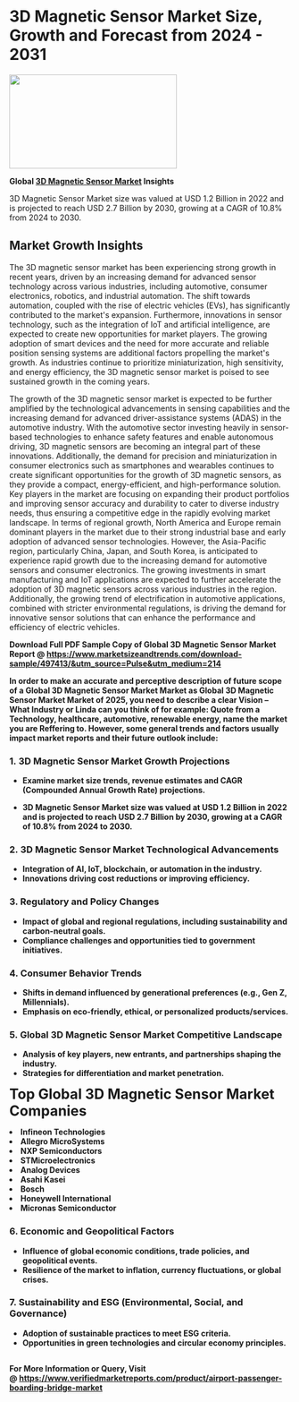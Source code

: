 <H1>3D Magnetic Sensor Market Size, Growth and Forecast from 2024 - 2031</H1><img class="aligncenter size-medium wp-image-584254" src="https://thirdeyenews.in/wp-content/uploads/2024/09/Global-Market-Research-300x168.jpeg" alt="" width="300" height="168" /><p><strong>Global&nbsp;<a href="https://www.marketsizeandtrends.com/download-sample/497413/&amp;utm_source=Pulse&amp;utm_medium=214">3D Magnetic Sensor Market</a> Insights</strong></p><p>3D Magnetic Sensor Market size was valued at USD 1.2 Billion in 2022 and is projected to reach USD 2.7 Billion by 2030, growing at a CAGR of 10.8% from 2024 to 2030.</p><p><h2>Market Growth Insights</h2> <p>The 3D magnetic sensor market has been experiencing strong growth in recent years, driven by an increasing demand for advanced sensor technology across various industries, including automotive, consumer electronics, robotics, and industrial automation. The shift towards automation, coupled with the rise of electric vehicles (EVs), has significantly contributed to the market's expansion. Furthermore, innovations in sensor technology, such as the integration of IoT and artificial intelligence, are expected to create new opportunities for market players. The growing adoption of smart devices and the need for more accurate and reliable position sensing systems are additional factors propelling the market's growth. As industries continue to prioritize miniaturization, high sensitivity, and energy efficiency, the 3D magnetic sensor market is poised to see sustained growth in the coming years.</p> <p><strong></strong></p> <p>The growth of the 3D magnetic sensor market is expected to be further amplified by the technological advancements in sensing capabilities and the increasing demand for advanced driver-assistance systems (ADAS) in the automotive industry. With the automotive sector investing heavily in sensor-based technologies to enhance safety features and enable autonomous driving, 3D magnetic sensors are becoming an integral part of these innovations. Additionally, the demand for precision and miniaturization in consumer electronics such as smartphones and wearables continues to create significant opportunities for the growth of 3D magnetic sensors, as they provide a compact, energy-efficient, and high-performance solution. Key players in the market are focusing on expanding their product portfolios and improving sensor accuracy and durability to cater to diverse industry needs, thus ensuring a competitive edge in the rapidly evolving market landscape. In terms of regional growth, North America and Europe remain dominant players in the market due to their strong industrial base and early adoption of advanced sensor technologies. However, the Asia-Pacific region, particularly China, Japan, and South Korea, is anticipated to experience rapid growth due to the increasing demand for automotive sensors and consumer electronics. The growing investments in smart manufacturing and IoT applications are expected to further accelerate the adoption of 3D magnetic sensors across various industries in the region. Additionally, the growing trend of electrification in automotive applications, combined with stricter environmental regulations, is driving the demand for innovative sensor solutions that can enhance the performance and efficiency of electric vehicles. <p><strong></p><p><span class=""><strong>Download Full PDF Sample Copy of Global 3D Magnetic Sensor Market Report</strong> @ <a href="https://www.marketsizeandtrends.com/download-sample/497413/&amp;utm_source=Pulse&amp;utm_medium=214" target="_blank">https://www.marketsizeandtrends.com/download-sample/497413/&amp;utm_source=Pulse&amp;utm_medium=214</a></span></p><p>In order to make an accurate and perceptive description of future scope of a Global&nbsp;3D Magnetic Sensor Market Market as Global&nbsp;3D Magnetic Sensor Market Market of 2025, you need to describe a clear Vision &ndash; What Industry or Linda can you think of for example: Quote from a Technology, healthcare, automotive, renewable energy, name the market you are Reffering to. However, some general trends and factors usually impact market reports and their future outlook include:</p><h3>1.&nbsp;<strong>3D Magnetic Sensor Market Growth Projections</strong></h3><ul><li>Examine market size trends, revenue estimates and CAGR (Compounded Annual Growth Rate) projections.</li><li><p>3D Magnetic Sensor Market size was valued at USD 1.2 Billion in 2022 and is projected to reach USD 2.7 Billion by 2030, growing at a CAGR of 10.8% from 2024 to 2030.</p></li></ul><h3>2.&nbsp;<strong>3D Magnetic Sensor Market Technological Advancements</strong></h3><ul><li>Integration of AI, IoT, blockchain, or automation in the industry.</li><li>Innovations driving cost reductions or improving efficiency.</li></ul><h3>3.&nbsp;<strong>Regulatory and Policy Changes</strong></h3><ul><li>Impact of global and regional regulations, including sustainability and carbon-neutral goals.</li><li>Compliance challenges and opportunities tied to government initiatives.</li></ul><h3>4.&nbsp;<strong>Consumer Behavior Trends</strong></h3><ul><li>Shifts in demand influenced by generational preferences (e.g., Gen Z, Millennials).</li><li>Emphasis on eco-friendly, ethical, or personalized products/services.</li></ul><h3>5.&nbsp;<strong>Global 3D Magnetic Sensor Market Competitive Landscape</strong></h3><ul><li>Analysis of key players, new entrants, and partnerships shaping the industry.</li><li>Strategies for differentiation and market penetration.</li></ul><p data-pm-slice="1 1 []"><span style="color: inherit; font-family: inherit; font-size: 25px;">Top Global 3D Magnetic Sensor Market Companies</span></p><div class="" data-test-id=""><p><li>Infineon Technologies</li><li> Allegro MicroSystems</li><li> NXP Semiconductors</li><li> STMicroelectronics</li><li> Analog Devices</li><li> Asahi Kasei</li><li> Bosch</li><li> Honeywell International</li><li> Micronas Semiconductor</li></p></div><h3>6.&nbsp;<strong>Economic and Geopolitical Factors</strong></h3><ul><li>Influence of global economic conditions, trade policies, and geopolitical events.</li><li>Resilience of the market to inflation, currency fluctuations, or global crises.</li></ul><h3>7.&nbsp;<strong>Sustainability and ESG (Environmental, Social, and Governance)</strong></h3><ul><li>Adoption of sustainable practices to meet ESG criteria.</li><li>Opportunities in green technologies and circular economy principles.</li></ul><h2><strong style="font-size: 14px;">For More Information or Query, Visit @&nbsp;</strong><a style="background-color: #ffffff; font-size: 14px;" href="https://www.marketsizeandtrends.com/report/3d-magnetic-sensor-market/" target="_blank">https://www.verifiedmarketreports.com/product/airport-passenger-boarding-bridge-market</a></h2>
